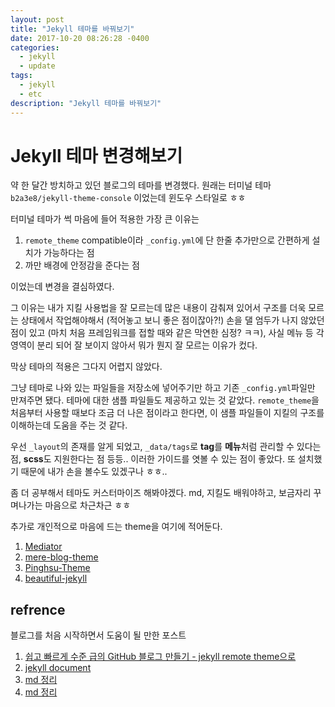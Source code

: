 ```yaml
---
layout: post
title: "Jekyll 테마를 바꿔보기"
date: 2017-10-20 08:26:28 -0400
categories:
  - jekyll
  - update
tags:
  - jekyll
  - etc
description: "Jekyll 테마를 바꿔보기"
---
```

# Jekyll 테마 변경해보기
약 한 달간 방치하고 있던 블로그의 테마를 변경했다. 원래는 터미널 테마 `b2a3e8/jekyll-theme-console` 이었는데 윈도우 스타일로 ㅎㅎ

터미널 테마가 썩 마음에 들어 적용한 가장 큰 이유는 

1. `remote_theme` compatible이라 `_config.yml`에 단 한줄 추가만으로 간편하게 설치가 가능하다는 점
2. 까만 배경에 안정감을 준다는 점

이었는데 변경을 결심하였다.

그 이유는 내가 지킬 사용법을 잘 모르는데 많은 내용이 감춰져 있어서 구조를 더욱 모르는 상태에서 작업해야해서 (적어놓고 보니 좋은 점이잖아?!) 손을 댈 엄두가 나지 않았던 점이 있고 (마치 처음 프레임워크를 접할 때와 같은 막연한 심정? ㅋㅋ),
사실 메뉴 등 각 영역이 분리 되어 잘 보이지 않아서 뭐가 뭔지 잘 모르는 이유가 컸다.

막상 테마의 적용은 그다지 어렵지 않았다.

그냥 테마로 나와 있는 파일들을 저장소에 넣어주기만 하고 기존 `_config.yml`파일만 만져주면 됐다. 테마에 대한 샘플 파일들도 제공하고 있는 것 같았다. `remote_theme`을 처음부터 사용할 때보다 조금 더 나은 점이라고 한다면, 이 샘플 파일들이 지킬의 구조를 이해하는데 도움을 주는 것 같다.

우선 `_layout`의 존재를 알게 되었고, `_data/tags`로 **tag**를 **메뉴**처럼 관리할 수 있다는 점, **scss**도 지원한다는 점 등등.. 이러한 가이드를 엿볼 수 있는 점이 좋았다. 또 설치했기 때문에 내가 손을 볼수도 있겠구나 ㅎㅎ..

좀 더 공부해서 테마도 커스터마이즈 해봐야겠다. md, 지킬도 배워야하고, 보금자리 꾸며나가는 마음으로 차근차근 ㅎㅎ

추가로 개인적으로 마음에 드는 theme을 여기에 적어둔다.
1. [Mediator][theme1]
2. [mere-blog-theme][theme2]
3. [Pinghsu-Theme][theme3]
4. [beautiful-jekyll][theme4]

## refrence
블로그를 처음 시작하면서 도움이 될 만한 포스트
1. [쉽고 빠르게 수준 급의 GitHub 블로그 만들기 - jekyll remote theme으로][ref1]
2. [jekyll document][ref2]
3. [md 정리][ref3]
4. [md 정리][ref4]

[ref1]: https://dreamgonfly.github.io/blog/jekyll-remote-theme/
[ref2]: https://jekyllrb.com/docs/
[ref3]: https://gist.github.com/ihoneymon/652be052a0727ad59601
[ref4]: http://gjchoi.github.io/env/Kramdown(%EB%A7%88%ED%81%AC%EB%8B%A4%EC%9A%B4)-%EC%82%AC%EC%9A%A9%EB%B2%95/

[theme1]: https://blog.base68.com/
[theme2]: http://jekyllthemes.org/themes/mere-blog-theme/
[theme3]: http://jekyllthemes.org/themes/Pinghsu-Theme/
[theme4]: https://github.com/daattali/beautiful-jekyll